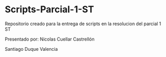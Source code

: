 # Scripts-Parcial-1-ST
Repositorio creado para la entrega de scripts en la resolucion del parcial 1 ST

Presentado por:
Nicolas Cuellar Castrellón

Santiago Duque Valencia
